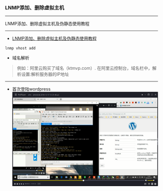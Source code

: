 ### LNMP添加、删除虚拟主机

---

LNMP添加、删除虚拟主机及伪静态使用教程

---
- [LNMP添加、删除虚拟主机及伪静态使用教程](https://lnmp.org/faq/lnmp-vhost-add-howto.html)
```
lnmp vhost add
```
- 域名解析
> 例如：阿里云购买了域名（ktmvp.com）. 在阿里云控制台，域名栏中，解析设置:解析服务器的IP地址
---
- 首次登陆wordpress
![login](wordpress_install_20181217201644.png)
